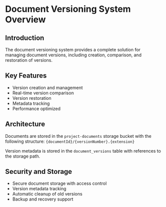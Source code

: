 # Document Versioning System Overview

## Introduction
The document versioning system provides a complete solution for managing document versions, including creation, comparison, and restoration of versions.

## Key Features
- Version creation and management
- Real-time version comparison
- Version restoration
- Metadata tracking
- Performance optimized

## Architecture
Documents are stored in the `project-documents` storage bucket with the following structure:
`{documentId}/{versionNumber}.{extension}`

Version metadata is stored in the `document_versions` table with references to the storage path.

## Security and Storage
- Secure document storage with access control
- Version metadata tracking
- Automatic cleanup of old versions
- Backup and recovery support